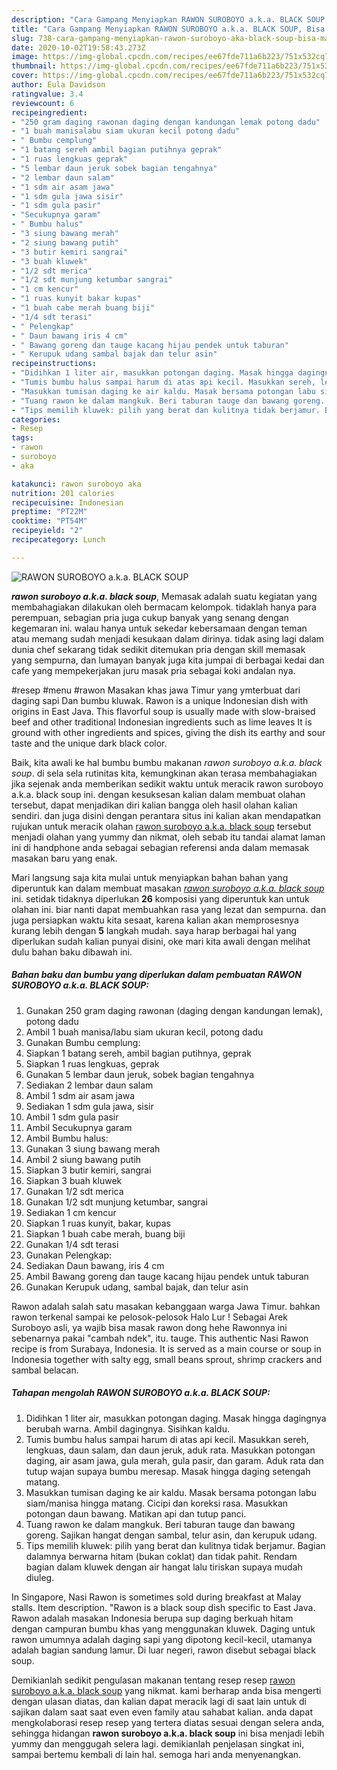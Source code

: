 ```yaml
---
description: "Cara Gampang Menyiapkan RAWON SUROBOYO a.k.a. BLACK SOUP, Bisa Manjain Lidah"
title: "Cara Gampang Menyiapkan RAWON SUROBOYO a.k.a. BLACK SOUP, Bisa Manjain Lidah"
slug: 738-cara-gampang-menyiapkan-rawon-suroboyo-aka-black-soup-bisa-manjain-lidah
date: 2020-10-02T19:58:43.273Z
image: https://img-global.cpcdn.com/recipes/ee67fde711a6b223/751x532cq70/rawon-suroboyo-aka-black-soup-foto-resep-utama.jpg
thumbnail: https://img-global.cpcdn.com/recipes/ee67fde711a6b223/751x532cq70/rawon-suroboyo-aka-black-soup-foto-resep-utama.jpg
cover: https://img-global.cpcdn.com/recipes/ee67fde711a6b223/751x532cq70/rawon-suroboyo-aka-black-soup-foto-resep-utama.jpg
author: Eula Davidson
ratingvalue: 3.4
reviewcount: 6
recipeingredient:
- "250 gram daging rawonan daging dengan kandungan lemak potong dadu"
- "1 buah manisalabu siam ukuran kecil potong dadu"
- " Bumbu cemplung"
- "1 batang sereh ambil bagian putihnya geprak"
- "1 ruas lengkuas geprak"
- "5 lembar daun jeruk sobek bagian tengahnya"
- "2 lembar daun salam"
- "1 sdm air asam jawa"
- "1 sdm gula jawa sisir"
- "1 sdm gula pasir"
- "Secukupnya garam"
- " Bumbu halus"
- "3 siung bawang merah"
- "2 siung bawang putih"
- "3 butir kemiri sangrai"
- "3 buah kluwek"
- "1/2 sdt merica"
- "1/2 sdt munjung ketumbar sangrai"
- "1 cm kencur"
- "1 ruas kunyit bakar kupas"
- "1 buah cabe merah buang biji"
- "1/4 sdt terasi"
- " Pelengkap"
- " Daun bawang iris 4 cm"
- " Bawang goreng dan tauge kacang hijau pendek untuk taburan"
- " Kerupuk udang sambal bajak dan telur asin"
recipeinstructions:
- "Didihkan 1 liter air, masukkan potongan daging. Masak hingga dagingnya berubah warna. Ambil dagingnya. Sisihkan kaldu."
- "Tumis bumbu halus sampai harum di atas api kecil. Masukkan sereh, lengkuas, daun salam, dan daun jeruk, aduk rata. Masukkan potongan daging, air asam jawa, gula merah, gula pasir, dan garam. Aduk rata dan tutup wajan supaya bumbu meresap. Masak hingga daging setengah matang."
- "Masukkan tumisan daging ke air kaldu. Masak bersama potongan labu siam/manisa hingga matang. Cicipi dan koreksi rasa. Masukkan potongan daun bawang. Matikan api dan tutup panci."
- "Tuang rawon ke dalam mangkuk. Beri taburan tauge dan bawang goreng. Sajikan hangat dengan sambal, telur asin, dan kerupuk udang."
- "Tips memilih kluwek: pilih yang berat dan kulitnya tidak berjamur. Bagian dalamnya berwarna hitam (bukan coklat) dan tidak pahit. Rendam bagian dalam kluwek dengan air hangat lalu tiriskan supaya mudah diuleg."
categories:
- Resep
tags:
- rawon
- suroboyo
- aka

katakunci: rawon suroboyo aka 
nutrition: 201 calories
recipecuisine: Indonesian
preptime: "PT22M"
cooktime: "PT54M"
recipeyield: "2"
recipecategory: Lunch

---
```



![RAWON SUROBOYO a.k.a. BLACK SOUP](https://img-global.cpcdn.com/recipes/ee67fde711a6b223/751x532cq70/rawon-suroboyo-aka-black-soup-foto-resep-utama.jpg)

<b><i>rawon suroboyo a.k.a. black soup</i></b>, Memasak adalah suatu kegiatan yang membahagiakan dilakukan oleh bermacam kelompok. tidaklah hanya para perempuan, sebagian pria juga cukup banyak yang senang dengan kegemaran ini. walau hanya untuk sekedar kebersamaan dengan teman atau memang sudah menjadi kesukaan dalam dirinya. tidak asing lagi dalam dunia chef sekarang tidak sedikit ditemukan pria dengan skill memasak yang sempurna, dan lumayan banyak juga kita jumpai di berbagai kedai dan cafe yang mempekerjakan juru masak pria sebagai koki andalan nya.

#resep #menu #rawon Masakan khas jawa Timur yang ymterbuat dari daging sapi Dan bumbu kluwak. Rawon is a unique Indonesian dish with origins in East Java. This flavorful soup is usually made with slow-braised beef and other traditional Indonesian ingredients such as lime leaves It is ground with other ingredients and spices, giving the dish its earthy and sour taste and the unique dark black color.

Baik, kita awali ke hal bumbu bumbu makanan <i>rawon suroboyo a.k.a. black soup</i>. di sela sela rutinitas kita, kemungkinan akan terasa membahagiakan jika sejenak anda memberikan sedikit waktu untuk meracik rawon suroboyo a.k.a. black soup ini. dengan kesuksesan kalian dalam membuat olahan tersebut, dapat menjadikan diri kalian bangga oleh hasil olahan kalian sendiri. dan juga disini dengan perantara situs ini kalian akan mendapatkan rujukan untuk meracik olahan <u>rawon suroboyo a.k.a. black soup</u> tersebut menjadi olahan yang yummy dan nikmat, oleh sebab itu tandai alamat laman ini di handphone anda sebagai sebagian referensi anda dalam memasak masakan baru yang enak.


Mari langsung saja kita mulai untuk menyiapkan bahan bahan yang diperuntuk kan dalam membuat masakan <u><i>rawon suroboyo a.k.a. black soup</i></u> ini. setidak tidaknya diperlukan <b>26</b> komposisi yang diperuntuk kan untuk olahan ini. biar nanti dapat membuahkan rasa yang lezat dan sempurna. dan juga persiapkan waktu kita sesaat, karena kalian akan memprosesnya kurang lebih dengan <b>5</b> langkah mudah. saya harap berbagai hal yang diperlukan sudah kalian punyai disini, oke mari kita awali dengan melihat dulu bahan baku dibawah ini.

<!--inarticleads1-->

##### Bahan baku dan bumbu yang diperlukan dalam pembuatan RAWON SUROBOYO a.k.a. BLACK SOUP:

1. Gunakan 250 gram daging rawonan (daging dengan kandungan lemak), potong dadu
1. Ambil 1 buah manisa/labu siam ukuran kecil, potong dadu
1. Gunakan  Bumbu cemplung:
1. Siapkan 1 batang sereh, ambil bagian putihnya, geprak
1. Siapkan 1 ruas lengkuas, geprak
1. Gunakan 5 lembar daun jeruk, sobek bagian tengahnya
1. Sediakan 2 lembar daun salam
1. Ambil 1 sdm air asam jawa
1. Sediakan 1 sdm gula jawa, sisir
1. Ambil 1 sdm gula pasir
1. Ambil Secukupnya garam
1. Ambil  Bumbu halus:
1. Gunakan 3 siung bawang merah
1. Ambil 2 siung bawang putih
1. Siapkan 3 butir kemiri, sangrai
1. Siapkan 3 buah kluwek
1. Gunakan 1/2 sdt merica
1. Gunakan 1/2 sdt munjung ketumbar, sangrai
1. Sediakan 1 cm kencur
1. Siapkan 1 ruas kunyit, bakar, kupas
1. Siapkan 1 buah cabe merah, buang biji
1. Gunakan 1/4 sdt terasi
1. Gunakan  Pelengkap:
1. Sediakan  Daun bawang, iris 4 cm
1. Ambil  Bawang goreng dan tauge kacang hijau pendek untuk taburan
1. Gunakan  Kerupuk udang, sambal bajak, dan telur asin


Rawon adalah salah satu masakan kebanggaan warga Jawa Timur. bahkan rawon terkenal sampai ke pelosok-pelosok Halo Lur ! Sebagai Arek Suroboyo asli, ya wajib bisa masak rawon dong hehe Rawonnya ini sebenarnya pakai &#34;cambah ndek&#34;, itu. tauge. This authentic Nasi Rawon recipe is from Surabaya, Indonesia. It is served as a main course or soup in Indonesia together with salty egg, small beans sprout, shrimp crackers and sambal belacan. 

<!--inarticleads2-->

##### Tahapan mengolah RAWON SUROBOYO a.k.a. BLACK SOUP:

1. Didihkan 1 liter air, masukkan potongan daging. Masak hingga dagingnya berubah warna. Ambil dagingnya. Sisihkan kaldu.
1. Tumis bumbu halus sampai harum di atas api kecil. Masukkan sereh, lengkuas, daun salam, dan daun jeruk, aduk rata. Masukkan potongan daging, air asam jawa, gula merah, gula pasir, dan garam. Aduk rata dan tutup wajan supaya bumbu meresap. Masak hingga daging setengah matang.
1. Masukkan tumisan daging ke air kaldu. Masak bersama potongan labu siam/manisa hingga matang. Cicipi dan koreksi rasa. Masukkan potongan daun bawang. Matikan api dan tutup panci.
1. Tuang rawon ke dalam mangkuk. Beri taburan tauge dan bawang goreng. Sajikan hangat dengan sambal, telur asin, dan kerupuk udang.
1. Tips memilih kluwek: pilih yang berat dan kulitnya tidak berjamur. Bagian dalamnya berwarna hitam (bukan coklat) dan tidak pahit. Rendam bagian dalam kluwek dengan air hangat lalu tiriskan supaya mudah diuleg.


In Singapore, Nasi Rawon is sometimes sold during breakfast at Malay stalls. Item description. &#34;Rawon is a black soup dish specific to East Java. Rawon adalah masakan Indonesia berupa sup daging berkuah hitam dengan campuran bumbu khas yang menggunakan kluwek. Daging untuk rawon umumnya adalah daging sapi yang dipotong kecil-kecil, utamanya adalah bagian sandung lamur. Di luar negeri, rawon disebut sebagai black soup. 

Demikianlah sedikit pengulasan makanan tentang resep resep <u>rawon suroboyo a.k.a. black soup</u> yang nikmat. kami berharap anda bisa mengerti dengan ulasan diatas, dan kalian dapat meracik lagi di saat lain untuk di sajikan dalam saat saat even even family atau sahabat kalian. anda dapat mengkolaborasi resep resep yang tertera diatas sesuai dengan selera anda, sehingga hidangan <b>rawon suroboyo a.k.a. black soup</b> ini bisa menjadi lebih yummy dan menggugah selera lagi. demikianlah penjelasan singkat ini, sampai bertemu kembali di lain hal. semoga hari anda menyenangkan.
